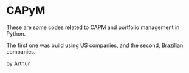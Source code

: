 # CAPyM
These are some codes related to CAPM and portfolio management in Python.

The first one was build using US companies, and the second, Brazilian companies.
   
 by Arthur
